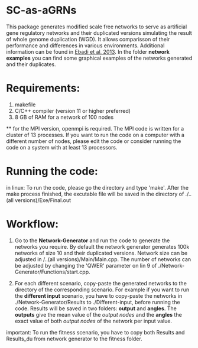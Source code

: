 # SC-as-aGRNs
This package generates modified scale free networks to serve as artificial gene regulatory networks and their duplicated versions simulating the result of whole genome duplication (WGD). It allows comparisson of their performance and differences in various environments. Additional information can be found in [Ebadi et al. 2013](https://www.vandepeerlab.org/people/meeba). In the folder **network examples** you can find some graphical examples of the networks generated and their duplicates. 

# Requirements:
1. makefile
2. C/C++ compiler (version 11 or higher preferred)
3. 8 GB of RAM for a network of 100 nodes

** for the MPI version, openmpi is required. The MPI code is written for a cluster of 13 processes. If you want to run the code on a computer with a different number of nodes, please edit the code or consider running the code on a system with at least 13 processors.


# Running the code:
in linux: To run the code, please go the directory and type 'make'. After the make process finished, the excutable file will be saved in the directory of 
./..(all versions)/Exe/Final.out

# Workflow:
1. Go to the **Network-Generator** and run the code to generate the networks you require. By default the network generator generates 100k networks of  size 10 and their duplicated versions. Network size can be adjusted in /..(all versions)/Main/Main.cpp. The number of networks can be adjusted by changing the 'QWER' parameter on lin 9 of ./Network-Generator/Functions/start.cpp.

2. For each different scenario, copy-paste the generated networks to the directory of the corresponding scenario. For example if you want to run the **different input** scenario, you have to copy-paste the networks in ./Network-Generator/Results to ./Different-input, before running the code. Results will be saved in two folders: **output** and **angles**. The **outputs** give the mean value of the *output nodes* and the **angles** the exact value of both *output nodes* of the network per input value. 
 
important: To run the fitness scenario, you have to copy both Results and Results_du from network generator to the fitness folder.
